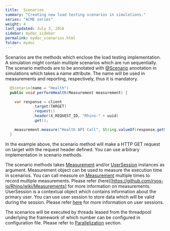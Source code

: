 ```yaml
---
title:  Scenarios
summary: "Creating new load testing scenarios in simulations."
series: "ACME series"
weight: 4
last_updated: July 3, 2016
sidebar: mydoc_sidebar
permalink: mydoc_scenarios.html
folder: mydoc
---
```


Scenarios are the methods which enclose the load testing implementation. A simulation might contain multiple scenarios which are run sequentially. The scenario methods are to be annotated with [@Scenario](http://ryos.io/static/javadocs/io/ryos/rhino/sdk/annotations/Scenario.html) annotation in simulations which takes a name attribute. The name will be used in measurements and reporting, respectively, thus it is mandatory.  

```java
  @Scenario(name = "Health")
  public void performHealth(Measurement measurement) {

    var response = client
            .target(TARGET)
            .request()
            .header(X_REQUEST_ID, "Rhino-" + uuid)
            .get();

    measurement.measure("Health API Call", String.valueOf(response.getStatus()));
  }
```

In the example above, the scenario method will make a HTTP GET request on target with the request header defined. You can use arbitrary implementation in scenario methods. 

The scenario methods takes [Measurement](http://ryos.io/static/javadocs/io/ryos/rhino/sdk/reporting/Measurement.html) and/or [UserSession](http://ryos.io/static/javadocs/io/ryos/rhino/sdk/data/UserSession.html) instances as argument. Measurement object can be used to measure the execution time in scenarios. You can call measure on [Measurement](http://ryos.io/static/javadocs/io/ryos/rhino/sdk/reporting/Measurement.html) multiple times to record multiple measurements. Please refer (here)[https://github.com/ryos-io/Rhino/wiki/Measurements] for more information on measurements. UserSession is a contextual object which contains information about the primary user. You can use user session to store data which will be valid during the session. Please refer [here](https://github.com/ryos-io/Rhino/wiki/Sessions) for more information on user sessions. 

The scenarios will be executed by threads leased from the threadpool underlying the framework of which number can be configured in configuration file. Please refer to [Parallelization](https://github.com/ryos-io/Rhino/wiki/Parallelization) section. 